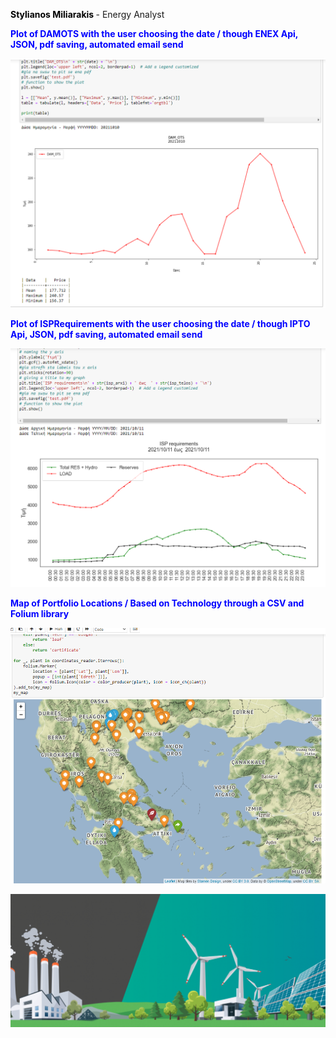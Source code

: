 **<font color="black"> Stylianos Miliarakis </font>** - Energy Analyst

**<font color="Blue">Plot of DAMOTS with the user choosing the date / though ENEX Api, JSON, pdf saving, automated email send </font>**

![ISPREQ](DAMOTS.png)

**<font color="Blue">Plot of ISPRequirements with the user choosing the date / though IPTO Api, JSON, pdf saving, automated email send </font>**

![ISPREQ](ISPRequirements.png)

 **<font color="Blue">Map of Portfolio Locations / Based on Technology through a CSV and Folium library </font>**

![mapportfolio](mapportfolio.png)

![Renewables Image](/renewables-congress-1030x434.png)
